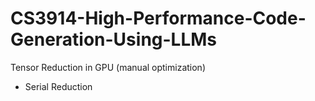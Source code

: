 # CS3914-High-Performance-Code-Generation-Using-LLMs

Tensor Reduction in GPU (manual optimization)

- Serial Reduction